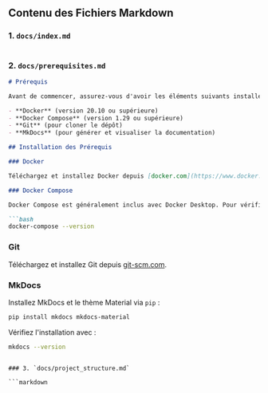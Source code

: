 ## **Contenu des Fichiers Markdown**

### 1. `docs/index.md`

```markdown

```

### 2. `docs/prerequisites.md`

```markdown
# Prérequis

Avant de commencer, assurez-vous d'avoir les éléments suivants installés sur votre machine :

- **Docker** (version 20.10 ou supérieure)
- **Docker Compose** (version 1.29 ou supérieure)
- **Git** (pour cloner le dépôt)
- **MkDocs** (pour générer et visualiser la documentation)

## Installation des Prérequis

### Docker

Téléchargez et installez Docker depuis [docker.com](https://www.docker.com/get-started).

### Docker Compose

Docker Compose est généralement inclus avec Docker Desktop. Pour vérifier, exécutez :

```bash
docker-compose --version
```

### Git

Téléchargez et installez Git depuis [git-scm.com](https://git-scm.com/downloads).

### MkDocs

Installez MkDocs et le thème Material via `pip` :

```bash
pip install mkdocs mkdocs-material
```

Vérifiez l'installation avec :

```bash
mkdocs --version
```
```

### 3. `docs/project_structure.md`

```markdown

